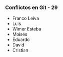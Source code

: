 ### Conflictos en Git - 29

- Franco Leiva
- Luis 
- Wimer Esteba
- Moisés
- Eduardo
- David
- Cristian


